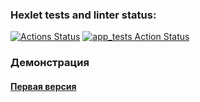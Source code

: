 ### Hexlet tests and linter status:
[![Actions Status](https://github.com/thygh0st/java-project-71/actions/workflows/hexlet-check.yml/badge.svg)](https://github.com/thygh0st/java-project-71/actions)
[![app_tests Action Status](https://github.com/thygh0st/java-project-71/actions/workflows/app_tests.yml/badge.svg)](https://github.com/thygh0st/java-project-71/actions/workflows/app_tests.yml)

### Демонстрация
#### [Первая версия](https://asciinema.org/a/1IcSqRFl7Y8EcYhM2mJvyJvWU "Open asciinema demo generate()")
